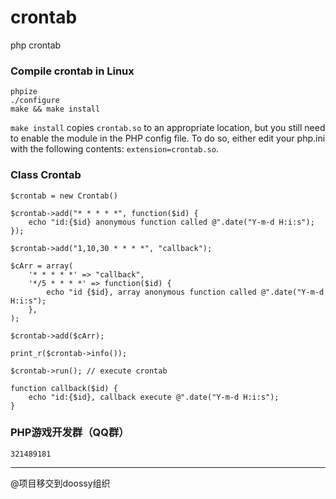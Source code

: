 crontab
=======

php crontab

### Compile crontab in Linux
```
phpize
./configure 
make && make install
```
`make install` copies `crontab.so` to an appropriate location, but you still need to enable the module in the PHP config file. To do so, either edit your php.ini with the following contents: `extension=crontab.so`.

### Class Crontab
```
$crontab = new Crontab()

$crontab->add("* * * * *", function($id) {
	echo "id:{$id} anonymous function called @".date("Y-m-d H:i:s");
});

$crontab->add("1,10,30 * * * *", "callback");

$cArr = array(
	'* * * * *' => "callback",
	'*/5 * * * *' => function($id) {
		echo "id {$id}, array anonymous function called @".date("Y-m-d H:i:s");
	},
);

$crontab->add($cArr);

print_r($crontab->info());

$crontab->run(); // execute crontab

function callback($id) {
	echo "id:{$id}, callback execute @".date("Y-m-d H:i:s");
}
```

### PHP游戏开发群（QQ群）
```
321489181
```
---
@项目移交到doossy组织